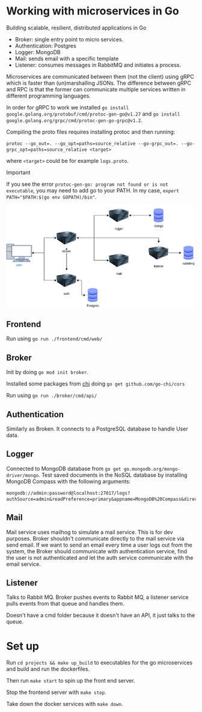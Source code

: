 # Working with microservices in Go

Building scalable, resilient, distributed applications in Go

- Broker: single entry point to micro services.
- Authentication: Postgres
- Logger: MongoDB
- Mail: sends email with a specific template
- Listener: consumes messages in RabbitMQ and initiates a process.

Microservices are communicated between them (not the client) using gRPC which is faster than (un)marshalling JSONs. The difference between gRPC and RPC is that the former can communicate multiple services written in different programming languages.

In order for gRPC to work we installed `go install google.golang.org/protobuf/cmd/protoc-gen-go@v1.27` and `go install google.golang.org/grpc/cmd/protoc-gen-go-grpc@v1.2`.

Compiling the proto files requires installing protoc and then running:

```
protoc --go_out=. --go_opt=paths=source_relative --go-grpc_out=. --go-grpc_opt=paths=source_relative <target>
```

where `<target>` could be for example `logs.proto`.

> [!IMPORTANT]  
> If you see the error `protoc-gen-go: program not found or is not executable`, you may need to add go to your PATH. In my case, `export PATH="$PATH:$(go env GOPATH)/bin"`.

![stack](./assets/stack.drawio.png)

## Frontend

Run using `go run ./frontend/cmd/web/`

## Broker

Init by doing `go mod init broker`.

Installed some packages from [chi](https://github.com/go-chi/chi) doing `go get github.com/go-chi/cors`

Run using `go run ./broker/cmd/api/`

## Authentication

Similarly as Broken. It connects to a PostgreSQL database to handle User data.

## Logger

Connected to MongoDB database from `go get go.mongodb.org/mongo-driver/mongo`. Test saved documents in the NoSQL database by installing MongoDB Compass with the following arguments:

```
mongodb://admin:password@localhost:27017/logs?authSource=admin&readPreference=primary&appname=MongoDB%20Compass&directConnection=true&ssl=false
```

## Mail

Mail service uses mailhog to simulate a mail service. This is for dev purposes. Broker shouldn't communicate directly to the mail service via send email. If we want to send an email every time a user logs out from the system, the Broker should communicate with authentication service, find the user is not authenticated and let the auth service communicate with the email service.

## Listener

Talks to Rabbit MQ. Broker pushes events to Rabbit MQ, a listener service pulls events from that queue and handles them.

Doesn't have a cmd folder because it doesn't have an API, it just talks to the queue.

# Set up

Run `cd projects && make up_build` to executables for the go microservices and build and run the dockerfiles.

Then run `make start` to spin up the front end server.

Stop the frontend server with `make stop`.

Take down the docker services with `make down`.
